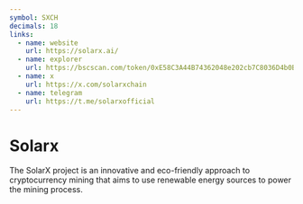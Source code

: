 ```yaml
---
symbol: SXCH
decimals: 18
links:
  - name: website
    url: https://solarx.ai/
  - name: explorer
    url: https://bscscan.com/token/0xE58C3A44B74362048e202cb7C8036D4b0B28Af50
  - name: x
    url: https://x.com/solarxchain
  - name: telegram
    url: https://t.me/solarxofficial
---
```


# Solarx

The SolarX project is an innovative and eco-friendly approach to cryptocurrency mining that aims to use renewable energy sources to power the mining process.
